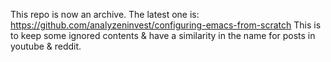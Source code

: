 This repo is now an archive. The latest one is: https://github.com/analyzeninvest/configuring-emacs-from-scratch
This is to keep some ignored contents & have a similarity in the name for posts in youtube & reddit.
